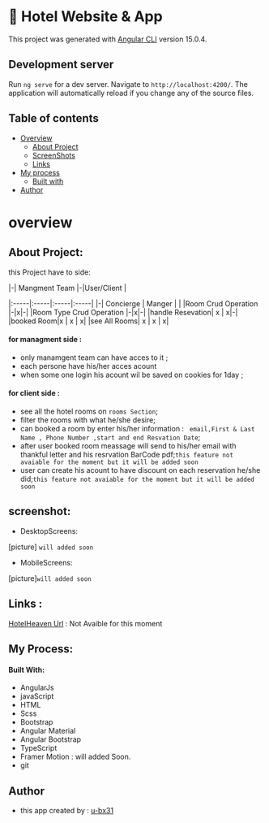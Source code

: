# 🏨 Hotel Website & App

This project was generated with [Angular CLI](https://github.com/angular/angular-cli) version 15.0.4.
## Development server

Run `ng serve` for a dev server. Navigate to `http://localhost:4200/`. The application will automatically reload if you change any of the source files.

## Table of contents

- [Overview](#overview)
  - [About Project](#about)
  - [ScreenShots](#screenshot)
  - [Links](#links)
- [My process](#my-process)
  - [Built with](#built-with)
- [Author](#author)

# overview

## About Project:


this Project have to side:

|-| Mangment Team |-|User/Client  |

|:-----|:-----|:-----|:-----|
|-|   Concierge   | Manger  |    |
|Room Crud Operation |-|x|-|
|Room Type Crud Operation |-|x|-|
|handle Resevation| x | x|-|
|booked Room|x | x | x|
|see All Rooms| x | x | x|

#### for managment side : 
- only manamgent team can have acces to it ;
- each persone have his/her acces acount
- when some one login his acount wil be saved on cookies for 1day ;

#### for client side : 
- see all the hotel rooms on `rooms Section`;
- filter the rooms with what he/she desire;
- can booked a room by enter his/her information : ` email,First & Last Name , Phone Number ,start and end Resvation Date`;
- after user booked room meassage will send to his/her email with thankful letter and his resrvation BarCode pdf;`this feature not avaiable for the moment but it will be added soon`
- user can create his acount to have discount on each reservation he/she did;`this feature not avaiable for the moment but it will be added soon`


## screenshot:
- DesktopScreens: 

[picture] `will added soon`
- MobileScreens:

[picture]`will added soon`

## Links :
[HotelHeaven Url]('#') : Not Avaible for this moment

## My Process:
 #### Built With:
 - AngularJs
 - javaScript
 - HTML
 - Scss
 - Bootstrap
 - Angular Material
 - Angular Bootstrap
 - TypeScript 
 - Framer Motion : will added Soon.
 - git 


## Author 
- this app created by : [u-bx31](https://github.com/u-bx31)

